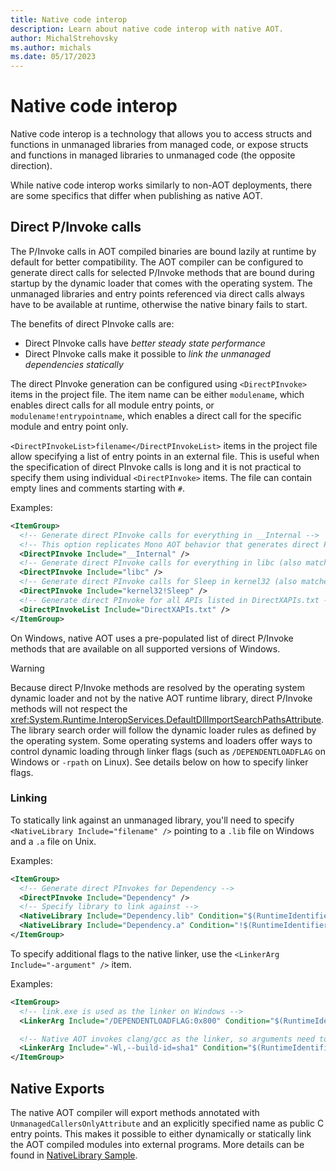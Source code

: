 ```yaml
---
title: Native code interop
description: Learn about native code interop with native AOT.
author: MichalStrehovsky
ms.author: michals
ms.date: 05/17/2023
---
```

# Native code interop

Native code interop is a technology that allows you to access structs and functions in unmanaged libraries from managed code, or expose structs and functions in managed libraries to unmanaged code (the opposite direction).

While native code interop works similarly to non-AOT deployments, there are some specifics that differ when publishing as native AOT.

## Direct P/Invoke calls

The P/Invoke calls in AOT compiled binaries are bound lazily at runtime by default for better compatibility. The AOT compiler can be configured to generate direct calls for selected P/Invoke methods that are bound during startup by the dynamic loader that comes with the operating system. The unmanaged libraries and entry points referenced via direct calls always have to be available at runtime, otherwise the native binary fails to start.

The benefits of direct PInvoke calls are:
- Direct PInvoke calls have *better steady state performance*
- Direct PInvoke calls make it possible to *link the unmanaged dependencies statically*

The direct PInvoke generation can be configured using `<DirectPInvoke>` items in the project file. The item name can be either `modulename`, which enables direct calls for all module entry points, or `modulename!entrypointname`, which enables a direct call for the specific module and entry point only.

`<DirectPInvokeList>filename</DirectPInvokeList>` items in the project file allow specifying a list of entry points in an external file. This is useful when the specification of direct PInvoke calls is long and it is not practical to specify them using individual `<DirectPInvoke>` items. The file can contain empty lines and comments starting with `#`.

Examples:

```xml
<ItemGroup>
  <!-- Generate direct PInvoke calls for everything in __Internal -->
  <!-- This option replicates Mono AOT behavior that generates direct PInvoke calls for __Internal -->
  <DirectPInvoke Include="__Internal" />
  <!-- Generate direct PInvoke calls for everything in libc (also matches libc.so on Linux or libc.dylib on macOS) --> 
  <DirectPInvoke Include="libc" />
  <!-- Generate direct PInvoke calls for Sleep in kernel32 (also matches kernel32.dll on Windows) -->
  <DirectPInvoke Include="kernel32!Sleep" />
  <!-- Generate direct PInvoke for all APIs listed in DirectXAPIs.txt -->
  <DirectPInvokeList Include="DirectXAPIs.txt" />
</ItemGroup>
```

On Windows, native AOT uses a pre-populated list of direct P/Invoke methods that are available on all supported versions of Windows.

> [!WARNING]
> Because direct P/Invoke methods are resolved by the operating system dynamic loader and not by the native AOT runtime library, direct P/Invoke methods will not respect the <xref:System.Runtime.InteropServices.DefaultDllImportSearchPathsAttribute>. The library search order will follow the dynamic loader rules as defined by the operating system. Some operating systems and loaders offer ways to control dynamic loading through linker flags (such as `/DEPENDENTLOADFLAG` on Windows or `-rpath` on Linux). See details below on how to specify linker flags.

### Linking

To statically link against an unmanaged library, you'll need to specify `<NativeLibrary Include="filename" />` pointing to a `.lib` file on Windows and a `.a` file on Unix.

Examples:

```xml
<ItemGroup>
  <!-- Generate direct PInvokes for Dependency -->
  <DirectPInvoke Include="Dependency" />
  <!-- Specify library to link against -->
  <NativeLibrary Include="Dependency.lib" Condition="$(RuntimeIdentifier.StartsWith('win'))" />
  <NativeLibrary Include="Dependency.a" Condition="!$(RuntimeIdentifier.StartsWith('win'))" />
</ItemGroup>
```

To specify additional flags to the native linker, use the `<LinkerArg Include="-argument" />` item.

Examples:

```xml
<ItemGroup>
  <!-- link.exe is used as the linker on Windows -->
  <LinkerArg Include="/DEPENDENTLOADFLAG:0x800" Condition="$(RuntimeIdentifier.StartsWith('win'))" />

  <!-- Native AOT invokes clang/gcc as the linker, so arguments need to be prefixed with "-Wl," -->
  <LinkerArg Include="-Wl,--build-id=sha1" Condition="$(RuntimeIdentifier.StartsWith('linux'))" />
</ItemGroup>
```

## Native Exports

The native AOT compiler will export methods annotated with `UnmanagedCallersOnlyAttribute` and an explicitly specified name as
public C entry points. This makes it possible to either dynamically or statically link the AOT compiled modules into external
programs. More details can be found in [NativeLibrary Sample](https://github.com/dotnet/samples/tree/main/core/nativeaot/NativeLibrary/README.md).
